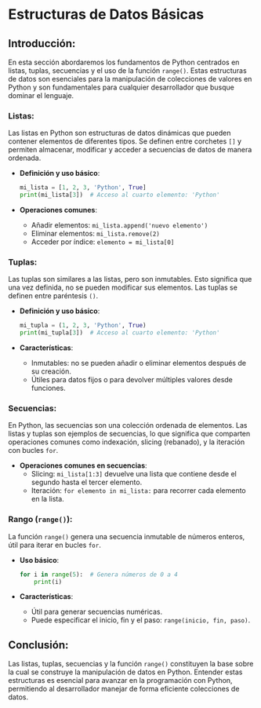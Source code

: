 # Estructuras de Datos Básicas

## Introducción:
En esta sección abordaremos los fundamentos de Python centrados en listas, tuplas, secuencias y el uso de la función `range()`. Estas estructuras de datos son esenciales para la manipulación de colecciones de valores en Python y son fundamentales para cualquier desarrollador que busque dominar el lenguaje.

### Listas:
Las listas en Python son estructuras de datos dinámicas que pueden contener elementos de diferentes tipos. Se definen entre corchetes `[]` y permiten almacenar, modificar y acceder a secuencias de datos de manera ordenada.

- **Definición y uso básico**:
  ```python
  mi_lista = [1, 2, 3, 'Python', True]
  print(mi_lista[3])  # Acceso al cuarto elemento: 'Python'
  ```

- **Operaciones comunes**:
  - Añadir elementos: `mi_lista.append('nuevo elemento')`
  - Eliminar elementos: `mi_lista.remove(2)`
  - Acceder por índice: `elemento = mi_lista[0]`

### Tuplas:
Las tuplas son similares a las listas, pero son inmutables. Esto significa que una vez definida, no se pueden modificar sus elementos. Las tuplas se definen entre paréntesis `()`.

- **Definición y uso básico**:
  ```python
  mi_tupla = (1, 2, 3, 'Python', True)
  print(mi_tupla[3])  # Acceso al cuarto elemento: 'Python'
  ```

- **Características**:
  - Inmutables: no se pueden añadir o eliminar elementos después de su creación.
  - Útiles para datos fijos o para devolver múltiples valores desde funciones.

### Secuencias:
En Python, las secuencias son una colección ordenada de elementos. Las listas y tuplas son ejemplos de secuencias, lo que significa que comparten operaciones comunes como indexación, slicing (rebanado), y la iteración con bucles `for`.

- **Operaciones comunes en secuencias**:
  - Slicing: `mi_lista[1:3]` devuelve una lista que contiene desde el segundo hasta el tercer elemento.
  - Iteración: `for elemento in mi_lista:` para recorrer cada elemento en la lista.

### Rango (`range()`):
La función `range()` genera una secuencia inmutable de números enteros, útil para iterar en bucles `for`.

- **Uso básico**:
  ```python
  for i in range(5):  # Genera números de 0 a 4
      print(i)
  ```

- **Características**:
  - Útil para generar secuencias numéricas.
  - Puede especificar el inicio, fin y el paso: `range(inicio, fin, paso)`.

## Conclusión:
Las listas, tuplas, secuencias y la función `range()` constituyen la base sobre la cual se construye la manipulación de datos en Python. Entender estas estructuras es esencial para avanzar en la programación con Python, permitiendo al desarrollador manejar de forma eficiente colecciones de datos.